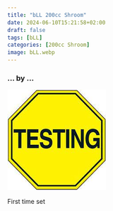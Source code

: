 ```yaml
---
title: "bLL 200cc Shroom"
date: 2024-06-10T15:21:58+02:00
draft: false
tags: [bLL]
categories: [200cc Shroom]
image: bLL.webp
---
```

### ... by ...
![Nothing there](testing.jpg)

First time set